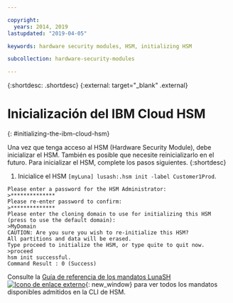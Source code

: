 ```yaml
---

copyright:
  years: 2014, 2019
lastupdated: "2019-04-05"

keywords: hardware security modules, HSM, initializing HSM

subcollection: hardware-security-modules

---
```


{:shortdesc: .shortdesc}
{:external: target="_blank" .external}

# Inicialización del IBM Cloud HSM
{: #initializing-the-ibm-cloud-hsm}

Una vez que tenga acceso al HSM (Hardware Security Module), debe inicializar el HSM. También es posible que necesite reinicializarlo en el futuro. Para inicializar el HSM, complete los pasos siguientes.
{:shortdesc}

1. Inicialice el HSM `[myLuna] lusash:.hsm init -label Customer1Prod`.
```
Please enter a password for the HSM Administrator:
>**************
Please re-enter password to confirm:
>**************
Please enter the cloning domain to use for initializing this HSM (press to use the default domain):
>MyDomain
CAUTION: Are you sure you wish to re-initialize this HSM?
All partitions and data will be erased.
Type proceed to initialize the HSM, or type quite to quit now.
>proceed
hsm init successful.
Command Result : 0 (Success)
```

Consulte la [Guía de referencia de los mandatos LunaSH ![Icono de enlace externo](../../icons/launch-glyph.svg "Icono de enlace externo")](ftp://public.dhe.ibm.com/cloud/bluemix/hsm/LunaSH_Command_Reference_Guide_72.pdf){: new_window} para ver todos los mandatos disponibles admitidos en la CLI de HSM.
